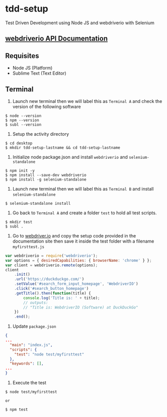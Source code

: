 # tdd-setup
Test Driven Development using Node JS and webdriverio with Selenium

## [webdriverio API Documentation](http://webdriver.io/api.html)

## Requisites
* Node JS (Platform)
* Sublime Text (Text Editor)

## Terminal
1. Launch new terminal then we will label this as ```Terminal A``` and check the version of the following software
```console
$ node --version
$ npm --version
$ subl --version
```

1. Setup the activity directory
```console
$ cd desktop
$ mkdir tdd-setup-lastname && cd tdd-setup-lastname
```

1. Initialize node package.json and install ```webdriverio``` and ```selenium-standalone```
```console
$ npm init -y
$ npm install --save-dev webdriverio
$ npm install -g selenium-standalone
```

1. Launch new terminal then we will label this as ```Terminal B``` and install ```selenium-standalone```
```console
$ selenium-standalone install
```

1. Go back to ```Terminal A``` and create a folder ```test``` to hold all test scripts.
```console
$ mkdir test
$ subl .
```

1. Go to [webdriver.io](http://webdriver.io/) and copy the setup code provided in the documentation site then save it inside the test folder with a filename ```myfirsttest.js```
```javascript
var webdriverio = require('webdriverio');
var options = { desiredCapabilities: { browserName: 'chrome' } };
var client = webdriverio.remote(options);
client
    .init()
    .url('https://duckduckgo.com/')
    .setValue('#search_form_input_homepage', 'WebdriverIO')
    .click('#search_button_homepage')
    .getTitle().then(function(title) {
        console.log('Title is: ' + title);
        // outputs:
        // "Title is: WebdriverIO (Software) at DuckDuckGo"
    })
    .end();
```

1. Update ```package.json```
```json
{
...
  "main": "index.js",
  "scripts": {
    "test": "node test/myfirsttest"
  },
  "keywords": [],
...
}
```

1. Execute the test
```console
$ node test/myfirsttest

or

$ npm test
```
